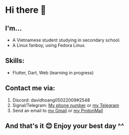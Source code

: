 # Hi there 👋

## I'm...

- A Vietnamese student studying in secondary school.
- A Linux fanboy, using Fedora Linux.

## Skills:

- Flutter, Dart, Web (learning in progress)

## Contact me via:

1. Discord: davidhoang05022009#2548
2. Signal/Telegram: [My phone number](phone:+84353160723) or [my Telegram](https://t.me/davidhoang05022009)
3. Send an email to [my Gmail](mailto:hoangminhthien05022009@gmail.com) or [my ProtonMail](mailto:thiencoder05022009@protonmail.com)

## And that's it 😊 Enjoy your best day ^^
